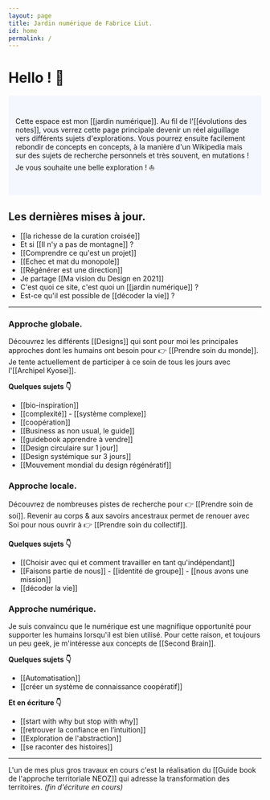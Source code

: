 ```yaml
---
layout: page
title: Jardin numérique de Fabrice Liut.
id: home
permalink: /
---
```


# Hello ! 👋

<p style="padding: 3em 1em; background: #f5f7ff; border-radius: 4px;">
  Cette espace est mon [[jardin numérique]]. Au fil de l'[[évolutions des notes]], vous verrez cette page principale devenir un réel aiguillage vers différents sujets d'explorations. Vous pourrez ensuite facilement rebondir de concepts en concepts, à la manière d'un Wikipedia mais sur des sujets de recherche personnels et très souvent, en mutations ! 
  Je vous souhaite une belle exploration ! ⛵
</p>

## Les dernières mises à jour.

- [[la richesse de la curation croisée]]
- Et si [[Il n'y a pas de montagne]] ?
- [[Comprendre ce qu'est un projet]]
- [[Echec et mat du monopole]]
- [[Régénérer est une direction]]
- Je partage [[Ma vision du Design en 2021]]
- C'est quoi ce site, c'est quoi un [[jardin numérique]] ?
- Est-ce qu'il est possible de [[décoder la vie]] ?

---

### Approche globale.
Découvrez les différents [[Designs]] qui sont pour moi les principales approches dont les humains ont besoin pour 👉 [[Prendre soin du monde]].
Je tente actuellement de participer à ce soin de tous les jours avec l'[[Archipel Kyosei]].

**Quelques sujets 👇**
- [[bio-inspiration]]
- [[complexité]] - [[système complexe]]
- [[coopération]]
- [[Business as non usual, le guide]]
- [[guidebook apprendre à vendre]]
- [[Design circulaire sur 1 jour]]
- [[Design systémique sur 3 jours]]
- [[Mouvement mondial du design régénératif]]

### Approche locale.
Découvrez de nombreuses pistes de recherche pour 👉  [[Prendre soin de soi]]. Revenir au corps & aux savoirs ancestraux permet de renouer avec Soi pour nous ouvrir à  👉 [[Prendre soin du collectif]].

**Quelques sujets 👇**
- [[Choisir avec qui et comment travailler en tant qu'indépendant]]
- [[Faisons partie de nous]] - [[identité de groupe]] - [[nous avons une mission]]
- [[décoder la vie]]

### Approche numérique.
Je suis convaincu que le numérique est une magnifique opportunité pour supporter les humains lorsqu'il est bien utilisé. Pour cette raison, et toujours un peu geek, je m'intéresse aux concepts de [[Second Brain]].

**Quelques sujets 👇**
- [[Automatisation]]
- [[créer un système de connaissance coopératif]]

**Et en écriture 👇**
- [[start with why but stop with why]]
- [[retrouver la confiance en l’intuition]]
- [[Exploration de l'abstraction]]
- [[se raconter des histoires]]

---

L'un de mes plus gros travaux en cours c'est la réalisation du [[Guide book de l'approche territoriale NEOZ]] qui adresse la transformation des territoires. *(fin d'écriture en cours)*

<style>
  .wrapper {
    max-width: 46em;
  }
</style>
